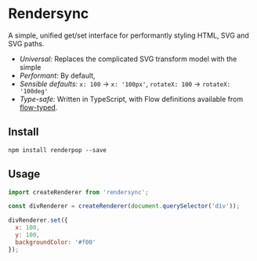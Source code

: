 # Rendersync

A simple, unified get/set interface for performantly styling HTML, SVG and SVG paths.

- *Universal:* Replaces the complicated SVG transform model with the simple 
- *Performant:* By default, 
- *Sensible defaults:* `x: 100` -> `x: '100px'`, `rotateX: 100` -> `rotateX: '100deg'`
- *Type-safe:* Written in TypeScript, with Flow definitions available from [flow-typed](https://github.com/flowtype/flow-typed).

## Install

```
npm install renderpop --save
```

## Usage

```javascript
import createRenderer from 'rendersync';

const divRenderer = createRenderer(document.querySelector('div'));

divRenderer.set({
  x: 100,
  y: 100,
  backgroundColor: '#f00'
});
```
